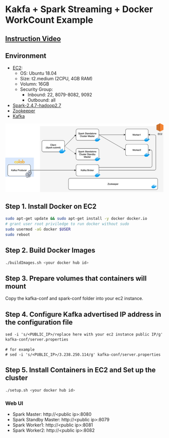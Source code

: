 # Kakfa + Spark Streaming + Docker WorkCount Example

## [Instruction Video](https://www.youtube.com/watch?v=mJ-qRVwrMSw)

## Environment
- [EC2](https://console.aws.amazon.com/ec2/v2/home?region=us-east-1#InstanceTypeDetails:instanceType=t2.medium): 
    - OS: Ubuntu 18.04
    - Size: t2.medium (2CPU, 4GB RAM)
    - Volumn: 16GB
    - Security Group:
        - Inbound: 22, 8079-8082, 9092
        - Outbound: all
- [Spark-2.4.7-hadoop2.7](https://apache.osuosl.org/spark/spark-2.4.7/spark-2.4.7-bin-hadoop2.7.tgz)
- [Zookeeper](https://hub.docker.com/_/zookeeper)
- [Kafka](https://hub.docker.com/r/confluent/kafka)

![Arch](arch.png)

## Step 1. Install Docker on EC2
```sh
sudo apt-get update && sudo apt-get install -y docker docker.io
# grant user root priviledge to run docker without sudo
sudo usermod -aG docker $USER
sudo reboot
```

## Step 2. Build Docker Images
```sh
./buildImages.sh <your docker hub id>
```

## Step 3. Prepare volumes that containers will mount
Copy the kafka-conf and spark-conf folder into your ec2 instance.

## Step 4. Configure Kafka advertised IP address in the configuration file
```
sed -i 's/<PUBLIC_IP>/replace here with your ec2 instance public IP/g' kafka-conf/server.properties

# for example
# sed -i 's/<PUBLIC_IP>/3.238.250.114/g' kafka-conf/server.properties
```

## Step 5. Install Containers in EC2 and Set up the cluster
```sh
./setup.sh <your docker hub id>
```

### Web UI
* Spark Master: http://\<public ip\>:8080
* Spark Standby Master: http://\<public ip\>:8079
* Spark Worker1: http://\<public ip\>:8081
* Spark Worker2: http://\<public ip\>:8082